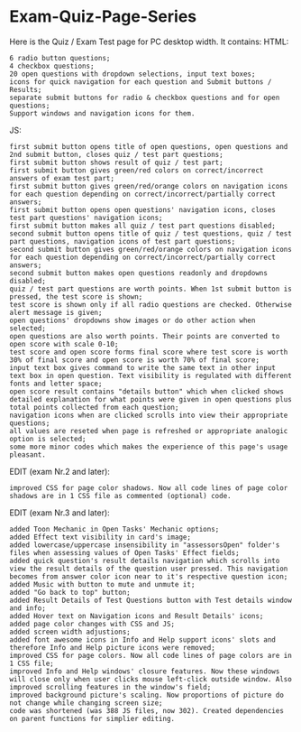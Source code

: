 # Exam-Quiz-Page-Series

Here is the Quiz / Exam Test page for PC desktop width. It contains: HTML:

    6 radio button questions;
    4 checkbox questions;
    20 open questions with dropdown selections, input text boxes;
    icons for quick navigation for each question and Submit buttons / Results;
    separate submit buttons for radio & checkbox questions and for open questions;
    Support windows and navigation icons for them.

JS:

    first submit button opens title of open questions, open questions and 2nd submit button, closes quiz / test part questions;
    first submit button shows result of quiz / test part;
    first submit button gives green/red colors on correct/incorrect answers of exam test part;
    first submit button gives green/red/orange colors on navigation icons for each question depending on correct/incorrect/partially correct answers;
    first submit button opens open questions' navigation icons, closes test part questions' navigation icons;
    first submit button makes all quiz / test part questions disabled;
    second submit button opens title of quiz / test questions, quiz / test part questions, navigation icons of test part questions;
    second submit button gives green/red/orange colors on navigation icons for each question depending on correct/incorrect/partially correct answers;
    second submit button makes open questions readonly and dropdowns disabled;
    quiz / test part questions are worth points. When 1st submit button is pressed, the test score is shown;
    test score is shown only if all radio questions are checked. Otherwise alert message is given;
    open questions' dropdowns show images or do other action when selected;
    open questions are also worth points. Their points are converted to open score with scale 0-10;
    test score and open score forms final score where test score is worth 30% of final score and open score is worth 70% of final score; 
    input text box gives command to write the same text in other input text box in open question. Text visibility is regulated with different fonts and letter space;
    open score result contains "details button" which when clicked shows detailed explanation for what points were given in open questions plus total points collected from each question;
    navigation icons when are clicked scrolls into view their appropriate questions;
    all values are reseted when page is refreshed or appropriate analogic option is selected;
    some more minor codes which makes the experience of this page's usage pleasant.
    
    
EDIT (exam Nr.2 and later):

    improved CSS for page color shadows. Now all code lines of page color shadows are in 1 CSS file as commented (optional) code.


EDIT (exam Nr.3 and later):

    added Toon Mechanic in Open Tasks' Mechanic options;
    added Effect text visibility in card's image; 
    added lowercase/uppercase insensibility in "assessorsOpen" folder's files when assessing values of Open Tasks' Effect fields;
    added quick question's result details navigation which scrolls into view the result details of the question user pressed. This navigation becomes from answer color icon near to it's respective question icon;
    added Music with button to mute and unmute it;
    added "Go back to top" button;
    added Result Details of Test Questions button with Test details window and info;
    added Hover text on Navigation icons and Result Details' icons;
    added page color changes with CSS and JS;
    added screen width adjustions;
    added font awesome icons in Info and Help support icons' slots and therefore Info and Help picture icons were removed;
    improved CSS for page colors. Now all code lines of page colors are in 1 CSS file;
    improved Info and Help windows' closure features. Now these windows will close only when user clicks mouse left-click outside window. Also improved scrolling features in the window's field;
    improved background picture's scaling. Now proportions of picture do not change while changing screen size;
    code was shortened (was 388 JS files, now 302). Created dependencies on parent functions for simplier editing.
